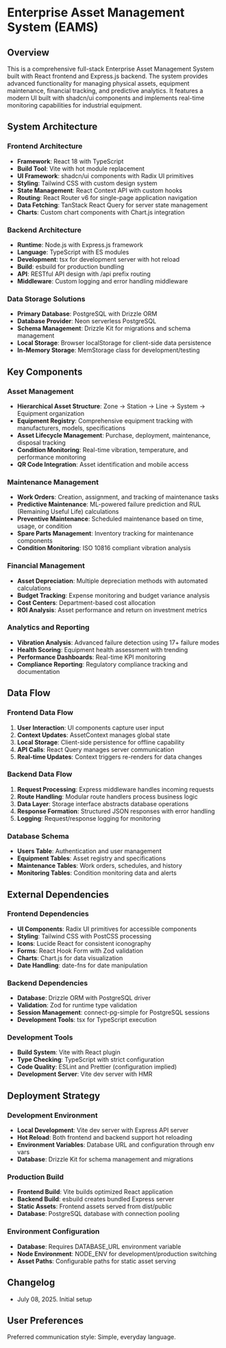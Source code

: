 # Enterprise Asset Management System (EAMS)

## Overview

This is a comprehensive full-stack Enterprise Asset Management System built with React frontend and Express.js backend. The system provides advanced functionality for managing physical assets, equipment maintenance, financial tracking, and predictive analytics. It features a modern UI built with shadcn/ui components and implements real-time monitoring capabilities for industrial equipment.

## System Architecture

### Frontend Architecture
- **Framework**: React 18 with TypeScript
- **Build Tool**: Vite with hot module replacement
- **UI Framework**: shadcn/ui components with Radix UI primitives
- **Styling**: Tailwind CSS with custom design system
- **State Management**: React Context API with custom hooks
- **Routing**: React Router v6 for single-page application navigation
- **Data Fetching**: TanStack React Query for server state management
- **Charts**: Custom chart components with Chart.js integration

### Backend Architecture
- **Runtime**: Node.js with Express.js framework
- **Language**: TypeScript with ES modules
- **Development**: tsx for development server with hot reload
- **Build**: esbuild for production bundling
- **API**: RESTful API design with /api prefix routing
- **Middleware**: Custom logging and error handling middleware

### Data Storage Solutions
- **Primary Database**: PostgreSQL with Drizzle ORM
- **Database Provider**: Neon serverless PostgreSQL
- **Schema Management**: Drizzle Kit for migrations and schema management
- **Local Storage**: Browser localStorage for client-side data persistence
- **In-Memory Storage**: MemStorage class for development/testing

## Key Components

### Asset Management
- **Hierarchical Asset Structure**: Zone → Station → Line → System → Equipment organization
- **Equipment Registry**: Comprehensive equipment tracking with manufacturers, models, specifications
- **Asset Lifecycle Management**: Purchase, deployment, maintenance, disposal tracking
- **Condition Monitoring**: Real-time vibration, temperature, and performance monitoring
- **QR Code Integration**: Asset identification and mobile access

### Maintenance Management
- **Work Orders**: Creation, assignment, and tracking of maintenance tasks
- **Predictive Maintenance**: ML-powered failure prediction and RUL (Remaining Useful Life) calculations
- **Preventive Maintenance**: Scheduled maintenance based on time, usage, or condition
- **Spare Parts Management**: Inventory tracking for maintenance components
- **Condition Monitoring**: ISO 10816 compliant vibration analysis

### Financial Management
- **Asset Depreciation**: Multiple depreciation methods with automated calculations
- **Budget Tracking**: Expense monitoring and budget variance analysis
- **Cost Centers**: Department-based cost allocation
- **ROI Analysis**: Asset performance and return on investment metrics

### Analytics and Reporting
- **Vibration Analysis**: Advanced failure detection using 17+ failure modes
- **Health Scoring**: Equipment health assessment with trending
- **Performance Dashboards**: Real-time KPI monitoring
- **Compliance Reporting**: Regulatory compliance tracking and documentation

## Data Flow

### Frontend Data Flow
1. **User Interaction**: UI components capture user input
2. **Context Updates**: AssetContext manages global state
3. **Local Storage**: Client-side persistence for offline capability
4. **API Calls**: React Query manages server communication
5. **Real-time Updates**: Context triggers re-renders for data changes

### Backend Data Flow
1. **Request Processing**: Express middleware handles incoming requests
2. **Route Handling**: Modular route handlers process business logic
3. **Data Layer**: Storage interface abstracts database operations
4. **Response Formation**: Structured JSON responses with error handling
5. **Logging**: Request/response logging for monitoring

### Database Schema
- **Users Table**: Authentication and user management
- **Equipment Tables**: Asset registry and specifications
- **Maintenance Tables**: Work orders, schedules, and history
- **Monitoring Tables**: Condition monitoring data and alerts

## External Dependencies

### Frontend Dependencies
- **UI Components**: Radix UI primitives for accessible components
- **Styling**: Tailwind CSS with PostCSS processing
- **Icons**: Lucide React for consistent iconography
- **Forms**: React Hook Form with Zod validation
- **Charts**: Chart.js for data visualization
- **Date Handling**: date-fns for date manipulation

### Backend Dependencies
- **Database**: Drizzle ORM with PostgreSQL driver
- **Validation**: Zod for runtime type validation
- **Session Management**: connect-pg-simple for PostgreSQL sessions
- **Development Tools**: tsx for TypeScript execution

### Development Tools
- **Build System**: Vite with React plugin
- **Type Checking**: TypeScript with strict configuration
- **Code Quality**: ESLint and Prettier (configuration implied)
- **Development Server**: Vite dev server with HMR

## Deployment Strategy

### Development Environment
- **Local Development**: Vite dev server with Express API server
- **Hot Reload**: Both frontend and backend support hot reloading
- **Environment Variables**: Database URL and configuration through env vars
- **Database**: Drizzle Kit for schema management and migrations

### Production Build
- **Frontend Build**: Vite builds optimized React application
- **Backend Build**: esbuild creates bundled Express server
- **Static Assets**: Frontend assets served from dist/public
- **Database**: PostgreSQL database with connection pooling

### Environment Configuration
- **Database**: Requires DATABASE_URL environment variable
- **Node Environment**: NODE_ENV for development/production switching
- **Asset Paths**: Configurable paths for static asset serving

## Changelog

- July 08, 2025. Initial setup

## User Preferences

Preferred communication style: Simple, everyday language.